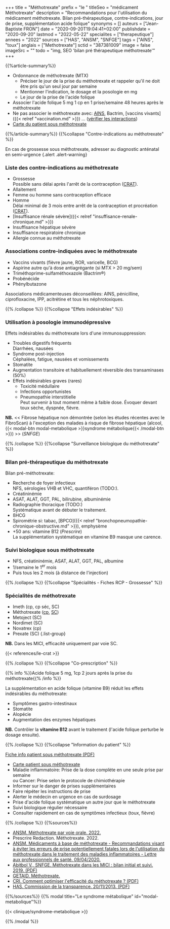 +++
title = "Méthotrexate"
prefix = "le "
titleSeo = "médicament Méthotrexate"
description = "Recommandations pour l'utilisation du médicament méthotrexate. Bilan pré-thérapeutique, contre-indications, jour de prise, supplémentation acide folique"
synonyms = []
auteurs = ["Jean-Baptiste FRON"]
date = "2020-09-20T19:04:41+02:00"
publishdate = "2020-09-20"
lastmod = "2022-05-22"
specialites = ["therapeutique"]
annees = "2022"
sources = ["HAS", "ANSM", "SNFGE"]
tags = ["AINS", "toux"]
anglais = ["Methotrexate"]
sctid = "387381009"
image = false
imageSrc = ""
todo = "img, SEO 'bilan pré thérapeutique méthotrexate'"
+++

{{%article-summary%}}

- Ordonnance de méthotrexate (MTX)
  - Préciser le jour de la prise du méthotrexate et rappeler qu'il ne doit être pris qu'un seul jour par semaine
  - Mentionner l'indication, le dosage et la posologie en mg
  - Le jour de la prise de l'acide folique
- Associer l'acide folique 5 mg 1 cp en 1 prise/semaine 48 heures après le méthotrexate
- Ne pas associer le méthotrexate avec: [AINS](/tags/ains/), Bactrim, [vaccins vivants]({{< relref "vaccination.md" >}}) ... ([vérifier les interactions](https://www.drugs.com/interaction/list/?drug_list=1590-0))
- [Carte du patient sous méthotrexate](https://ansm.sante.fr/uploads/2022/04/28/methotrexate-per-os-carte-patient-version-1-2021-03.pdf)

{{%/article-summary%}}
{{%collapse "Contre-indications au méthotrexate" %}}

En cas de grossesse sous méthotrexate, adresser au diagnostic anténatal en semi-urgence
{.alert .alert-warning}

### Liste des contre-indications au méthotrexate

- Grossesse  
  Possible sans délai après l'arrêt de la contraception ([CRAT](http://lecrat.fr/spip.php?page=article&id_article=469)).
- Allaitement
- Femme ou homme sans contraception efficace
- Homme  
  Délai minimal de 3 mois entre arrêt de la contraception et procréation ([CRAT](http://lecrat.fr/spip.php?page=article&id_article=15)).
- [Insuffisance rénale sévère]({{< relref "insuffisance-renale-chronique.md" >}})
- Insuffisance hépatique sévère
- Insuffisance respiratoire chronique
- Allergie connue au méthotrexate

### Associations contre-indiquées avec le méthotrexate

- Vaccins vivants (fièvre jaune, ROR, varicelle, BCG)
- Aspirine autre qu'à dose antiagrégante (si MTX > 20 mg/sem)
- Triméthoprime-sulfaméthoxazole (Bactrim®)
- Probénécide
- Phénylbutazone

Associations médicamenteuses déconseillées: AINS, pénicilline, ciprofloxacine, IPP, acitrétine et tous les néphrotoxiques.

{{% /collapse %}}
{{%collapse "Effets indésirables" %}}

### Utilisation à posologie immunodépressive

Effets indésirables du méthotrexate lors d'une immunosuppression:

- Troubles digestifs fréquents  
  Diarrhées, nausées
- Syndrome post-injection  
  Céphalées, fatigue, nausées et vomissements
- Stomatite
- Augmentation transitoire et habituellement réversible des transaminases (50%)
- Effets indésirables graves (rares)
  - Toxicité médullaire
  - Infections opportunistes
  - Pneumopathie interstitielle  
    Peut survenir à tout moment même à faible dose. Évoquer devant toux sèche, dyspnée, fièvre.

**NB.** << Fibrose hépatique non démontrée (selon les études récentes avec le FibroScan) à l'exception des malades à risque de fibrose hépatique (alcool, {{< modal-btn modal-metabolique >}}syndrome métabolique{{< /modal-btn >}}) >> (*SNFGE*)

{{% /collapse %}}
{{%collapse "Surveillance biologique du méthotrexate" %}}

### Bilan pré-thérapeutique du méthotrexate

Bilan pré-méthotrexate:

- Recherche de foyer infectieux  
  NFS, sérologies VHB et VHC, quantiféron (TODO:).
- Créatininémie
- ASAT, ALAT, GGT, PAL, bilirubine, albuminémie
- Radiographie thoracique (TODO:)  
  Systématique avant de débuter le traitement.
- ßHCG
- Spirométrie si: tabac, [BPCO]({{< relref "bronchopneumopathie-chronique-obstructive.md" >}}), emphysème
- +50 ans: vitamine B12 (*Prescrire*)  
  La supplémentation systématique en vitamine B9 masque une carence.

### Suivi biologique sous méthotrexate

- NFS, créatininémie, ASAT, ALAT, GGT, PAL, albumine
- 1/semaine le 1<sup>er</sup> mois
- Puis tous les 2 mois (à distance de l'injection)

{{% /collapse %}}
{{%collapse "Spécialités - Fiches RCP - Grossesse" %}}

### Spécialités de méthotrexate

- Imeth (cp, cp séc, SC)
- Méthotrexate ([cp](https://base-donnees-publique.medicaments.gouv.fr/affichageDoc.php?specid=60390455&typedoc=R), [SC](https://base-donnees-publique.medicaments.gouv.fr/affichageDoc.php?specid=65917662&typedoc=R))
- Metoject (SC)
- Nordimet (SC)
- Novatrex (cp)
- Prexate (SC)
{.list-group}

**NB.** Dans les MICI, efficacité uniquement par voie SC.

{{< references/le-crat >}}

{{% /collapse %}}
{{%collapse "Co-prescription" %}}

{{% info %}}Acide folique 5 mg, 1cp 2 jours après la prise du méthotrexate{{% /info %}}

La supplémentation en acide folique (vitamine B9) réduit les effets indésirables du méthotrexate:

- Symptômes gastro-intestinaux
- Stomatite
- Alopécie
- Augmentation  des enzymes hépatiques

**NB.** Contrôler la **vitamine B12** avant le traitement (l'acide folique perturbe le dosage ensuite).

{{% /collapse %}}
{{%collapse "Information du patient" %}}

[Fiche info patient sous méthotrexate (PDF)](https://pharmacie.hug.ch/infomedic/utilismedic/metho_infopat.pdf)

- [Carte patient sous méthotrexate](https://ansm.sante.fr/uploads/2022/04/28/methotrexate-per-os-carte-patient-version-1-2021-03.pdf)
- Maladie inflammatoire: Prise de la dose complète en une seule prise par semaine  
  ou Cancer: Prise selon le protocole de chimiothérapie
- Informer sur le danger de prises supplémentaires
- Faire répéter les instructions de prise
- Alerter le médecin en urgence en cas de surdosage
- Prise d'acide folique systématique un autre jour que le méthotrexate
- Suivi biologique régulier nécessaire
- Consulter rapidement en cas de symptômes infectieux (toux, fièvre)

{{% /collapse %}}
{{%sources%}}

- [ANSM. Méthotrexate par voie orale. 2022.](https://ansm.sante.fr/uploads/2022/04/28/methotrexate-per-os-brochure-professionnel-de-sante-version-1-2021-03.pdf)
- Prescrire Redaction. Méthotrexate. 2022.
- [ANSM. Médicaments à base de méthotrexate - Recommandations visant à éviter les erreurs de prise potentiellement fatales lors de l'utilisation du méthotrexate dans le traitement des maladies inflammatoires - Lettre aux professionnels de santé. 09/04/2020.](https://www.ansm.sante.fr/S-informer/Informations-de-securite-Lettres-aux-professionnels-de-sante/Medicaments-a-base-de-methotrexate-Recommandations-visant-a-eviter-les-erreurs-de-prise-potentiellement-fatales-lors-de-l-utilisation-du-methotrexate-dans-le-traitement-des-maladies-inflammatoires-Lettre-aux-professionnels-de-sante)
- [Abitbol V., SNFGE. Méthotrexate dans les MICI : bilan initial et suivi. 2019. (PDF)](https://www.snfge.org/download/file/fid/3662)
- [GETAID. Méthotrexate.](https://www.getaid.org/fiches-medicament/le-methotrexate-ledertrexate-methotrexate-metoject-nordimet-novatrex)
- [CRI. Comment optimiser l'efficacité du méthotrexate ? (PDF)](http://www.cri-net.com/ckfinder/userfiles/files/fiches-pratiques/MTX-Dec2016/MTX_02.pdf)
- [HAS. Commission de la transparence. 20/11/2013. (PDF)](https://www.has-sante.fr/upload/docs/evamed/CT-12801_NOVATREX_PIS_RI_Avis1_CT12801.pdf)

{{%/sources%}}
{{% modal title="Le syndrome métabolique" id="modal-metabolique"%}}

{{< clinique/syndrome-metabolique >}}

{{% /modal %}}
